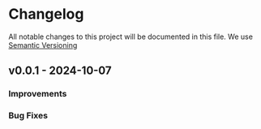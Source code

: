 # Changelog
All notable changes to this project will be documented in this file.
We use [Semantic Versioning](https://semver.org/)

## v0.0.1 - 2024-10-07

### Improvements


### Bug Fixes

